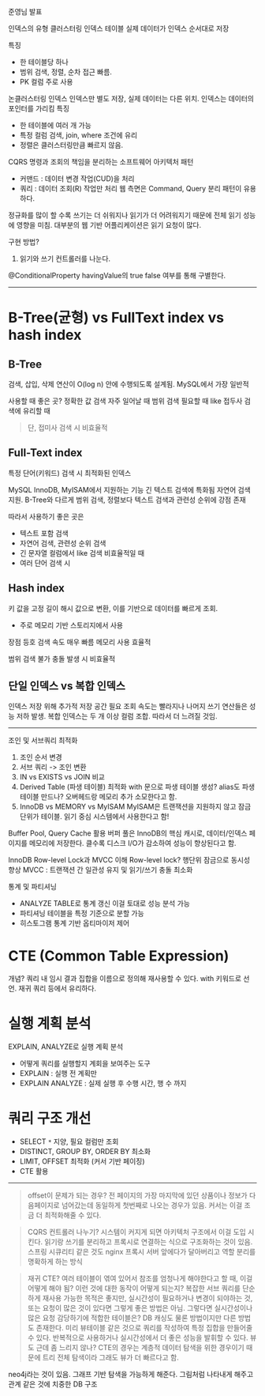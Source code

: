 준영님 발표

인덱스의 유형
클러스터링 인덱스
테이블 실제 데이터가 인덱스 순서대로 저장

특징
- 한 테이블당 하나
- 범위 검색, 정렬, 순차 접근 빠름.
- PK 컬럼 주로 사용


논클러스터링 인덱스
인덱스만 별도 저장, 실제 데이터는 다른 위치. 인덱스는 데이터의 포인터를 가리킴
특징
- 한 테이블에 여러 개 가능
- 특정 컬럼 검색, join, where 조건에 유리
- 정렬은 클러스터링만큼 빠르지 않음.

CQRS
명령과 조회의 책임을 분리하는 소프트웨어 아키텍처 패턴

- 커맨드 : 데이터 변경 작업(CUD)을 처리
- 쿼리 : 데이터 조회(R) 작업만 처리
웹 측면은 Command, Query 분리 패턴이 유용하다.

정규화를 많이 할 수록 쓰기는 더 쉬워지나 읽기가 더 어려워지기 때문에 전체 읽기 성능에 영향을 미침.
대부분의 웹 기반 어플리케이션은 읽기 요청이 많다.

구현 방법?
1. 읽기와 쓰기 컨트롤러를 나눈다.

@ConditionalProperty
havingValue의 true false 여부를 통해 구별한다.

---

# B-Tree(균형) vs FullText index vs hash index

## B-Tree

검색, 삽입, 삭제 연산이 O(log n) 안에 수행되도록 설계됨.
MySQL에서 가장 일반적

사용할 때 좋은 곳?
정확한 값 검색 자주 일어날 때
범위 검색 필요할 때
like 접두사 검색에 유리할 때
> 단, 접미사 검색 시 비효율적

## Full-Text index
특정 단어(키워드) 검색 시 최적화된 인덱스

MySQL InnoDB, MyISAM에서 지원하는 기능
긴 텍스트 검색에 특화됨
자연어 검색 지원.
B-Tree와 다르게 범위 검색, 정렬보다 텍스트 검색과 관련성 순위에 강점 존재

따라서 사용하기 좋은 곳은
- 텍스트 포함 검색
- 자연어 검색, 관련성 순위 검색
- 긴 문자열 컬럼에서 like 검색 비효율적일 때
- 여러 단어 검색 시

## Hash index

키 값을 고정 길이 해시 값으로 변환, 이를 기반으로 데이터를 빠르게 조회.


- 주로 메모리 기반 스토리지에서 사용

장점
등호 검색 속도 매우 빠름
메모리 사용 효율적

범위 검색 불가
충돌 발생 시 비효율적



## 단일 인덱스 vs 복합 인덱스

인덱스 저장 위해 추가적 저장 공간 필요
조회 속도는 빨라지나 나머지 쓰기 연산들은 성능 저하 발생.
복합 인덱스는 두 개 이상 컬럼 조합. 따라서 더 느려질 것임.



---

조인 및 서브쿼리 최적화

1. 조인 순서 변경
2. 서브 쿼리 -> 조인 변환
3. IN vs EXISTS vs JOIN 비교
4. Derived Table (파생 테이블) 최적화
with 문으로 파생 테이블 생성? alias도 파생 테이블 만드나?
오버헤드랑 메모리 추가 소모한다고 함.
5. InnoDB vs MEMORY vs MyISAM
MyISAM은 트랜잭션을 지원하지 않고 잠금단위가 테이블. 읽기 중심 시스템에서 사용한다고 함!


Buffer Pool, Query Cache 활용
버퍼 풀은 InnoDB의 핵심 캐시로, 데이터/인덱스 페이지를 메모리에 저장한다. 클수록 디스크 I/O가 감소하여 성능이 향상된다고 함.


InnoDB Row-level Lock과 MVCC 이해
Row-level lock? 행단위 잠금으로 동시성 향상
MVCC : 트랜잭션 간 일관성 유지 및 읽기/쓰기 충돌 최소화


통계 및 파티셔닝
- ANALYZE TABLE로 통계 갱신
	이걸 토대로 성능 분석 가능
- 파티셔닝
	테이블을 특정 기준으로 분할 가능
- 히스토그램 통계 기반 옵티마이저 제어


# CTE (Common Table Expression)

개념?
쿼리 내 임시 결과 집합을 이름으로 정의해 재사용할 수 있다.
with 키워드로 선언. 재귀 쿼리 등에서 유리하다.


# 실행 계획 분석

EXPLAIN, ANALYZE로 실행 계획 분석
- 어떻게 쿼리를 실행할지 계회을 보여주는 도구
- EXPLAIN : 실행 전 계획만
- EXPLAIN ANALYZE : 실제 실행 후 수행 시간, 행 수 까지


# 쿼리 구조 개선

- SELECT `*` 지양, 필요 컬럼만 조회
- DISTINCT, GROUP BY, ORDER BY 최소화
- LIMIT, OFFSET 최적화 (커서 기반 페이징)
- CTE 활용



---

> offset이 문제가 되는 경우?
> 전 페이지의 가장 마지막에 있던 상품이나 정보가 다음페이지로 넘어갔는데 동일하게 첫번째로 나오는 경우가 있음.
> 커서는 이걸 조금 더 최적화해줄 수 있다.

> CQRS
> 컨트롤러 나누기?
> 시스템이 커지게 되면 아키텍처 구조에서 이걸 도입 시킨다.
> 읽기랑 쓰기를 분리하고 프록시로 연결하는 식으로 구조화하는 것이 있음.
> 스프링 시큐리티 같은 것도 nginx 프록시 서버 앞에다가 달아버리고 역할 분리를 명확하게 하는 방식


> 재귀 CTE?
> 여러 테이블이 엮여 있어서 참조를 엄청나게 해야한다고 할 때, 이걸 어떻게 해야 됨?
> 이런 것에 대한 동작이 어떻게 되는지?
> 복잡한 서브 쿼리를 단순하게 재사용 가능한 목적은 좋지만, 실시간성이 필요하거나 변경이 되야하는 것, 또는 요청이 많은 것이 있다면 그렇게 좋은 방법은 아님.
> 그렇다면 실시간성이나 많은 요청 감당하기에 적합한 테이블은?
> DB 캐싱도 물론 방법이지만 다른 방법도 존재한다. 미리 뷰테이블 같은 것으로 쿼리를 작성하여 특정 집합을 만들어줄 수 있다.
> 반복적으로 사용하거나 실시간성에서 더 좋은 성능을 발휘할 수 있다.
> 뷰도 근데 좀 느리지 않나? CTE의 경우는 계층적 데이터 탐색을 위한 경우이기 때문에 트리 전체 탐색이라 그래도 뷰가 더 빠르다고 함.


neo4j라는 것이 있음.
그래프 기반 탐색을 가능하게 해준다.
그림처럼 나타내게 해주고 관계 같은 것에 치중한 DB 구조
